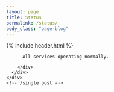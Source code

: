 ```yaml
---
layout: page
title: Status
permalink: /status/
body_class: "page-blog"
---
```


{% include header.html %}

<div class="row">
  <div class="small-12">
    <div class="single-post">
      <div class="post-item">
        <div class="post-content">
          
          All services operating normally.
          
        </div>
      </div>
    </div>
    <!-- /single post -->
  </div>
</div>
